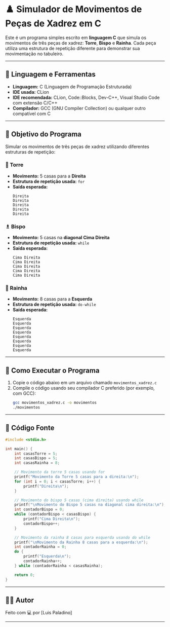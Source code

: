 
# ♟️ Simulador de Movimentos de Peças de Xadrez em C

Este é um programa simples escrito em **linguagem C** que simula os movimentos de três peças de xadrez: **Torre**, **Bispo** e **Rainha**. Cada peça utiliza uma estrutura de repetição diferente para demonstrar sua movimentação no tabuleiro.

---

## 🔧 Linguagem e Ferramentas

- **Linguagem:** C (Linguagem de Programação Estruturada)
- **IDE usada:** CLion
- **IDE recomendada:** CLion, Code::Blocks, Dev-C++, Visual Studio Code com extensão C/C++
- **Compilador:** GCC (GNU Compiler Collection) ou qualquer outro compatível com C

---

## 🎯 Objetivo do Programa

Simular os movimentos de três peças de xadrez utilizando diferentes estruturas de repetição:

### 🏰 Torre
- **Movimento:** 5 casas para a **Direita**
- **Estrutura de repetição usada:** `for`
- **Saída esperada:**
  ```
  Direita
  Direita
  Direita
  Direita
  Direita
  ```

### ♗ Bispo
- **Movimento:** 5 casas na **diagonal Cima Direita**
- **Estrutura de repetição usada:** `while`
- **Saída esperada:**
  ```
  Cima Direita
  Cima Direita
  Cima Direita
  Cima Direita
  Cima Direita
  ```

### 👑 Rainha
- **Movimento:** 8 casas para a **Esquerda**
- **Estrutura de repetição usada:** `do-while`
- **Saída esperada:**
  ```
  Esquerda
  Esquerda
  Esquerda
  Esquerda
  Esquerda
  Esquerda
  Esquerda
  Esquerda
  ```

---

## 🧪 Como Executar o Programa

1. Copie o código abaixo em um arquivo chamado `movimentos_xadrez.c`
2. Compile o código usando seu compilador C preferido (por exemplo, com GCC):
   ```bash
   gcc movimentos_xadrez.c -o movimentos
   ./movimentos
   ```

---

## 📄 Código Fonte

```c
#include <stdio.h>

int main() {
    int casasTorre = 5;
    int casasBispo = 5;
    int casasRainha = 8;

    // Movimento da torre 5 casas usando for
    printf("Movimento da Torre 5 casas para a direita:\n");
    for (int i = 0; i < casasTorre; i++) {
        printf("Direita\n");
    }

    // Movimento do bispo 5 casas (cima direita) usando while
    printf("\nMovimento do Bispo 5 casas na diagonal cima direita:\n");
    int contadorBispo = 0;
    while (contadorBispo < casasBispo) {
        printf("Cima Direita\n");
        contadorBispo++;
    }

    // Movimento da rainha 8 casas para esquerda usando do while
    printf("\nMovimento da Rainha 8 casas para a esquerda:\n");
    int contadorRainha = 0;
    do {
        printf("Esquerda\n");
        contadorRainha++;
    } while (contadorRainha < casasRainha);

    return 0;
}
```

---

## 👨‍💻 Autor

Feito com 💻 por [Luis Paladino]

---

